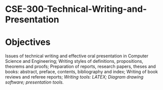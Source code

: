 # CSE-300-Technical-Writing-and-Presentation
# Objectives
Issues of technical writing and effective oral presentation in Computer
Science and Engineering; Writing styles of definitions, propositions,
theorems and proofs; Preparation of reports, research papers, theses
and books: abstract, preface, contents, bibliography and index; Writing of
book reviews and referee reports; 
<i> Writing tools: LATEX; Diagram drawing
software; presentation tools.</i>
